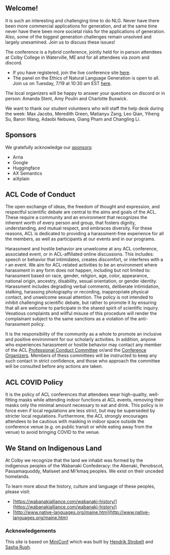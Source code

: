 ## Welcome!

It is such an interesting and challenging time to do NLG. Never have there been more commercial applications for generation, and at the same time never have there been more societal risks for the applications of generation. Also, some of the biggest generation challenges remain unsolved and largely unexamined. Join us to discuss these issues! 

The conference is a *hybrid* conference, jointly held for in person attendees at Colby College in Waterville, ME and for all attendees via zoom and discord. 

* If you have registered, join the live conference site [here](https://virtual-inlg2022.net).
* The panel on the Ethics of Natural Language Generation is open to all. Join us on Tuesday, 7/19 at 10:30 am EST [here](https://colby.zoom.us/j/93438451939).

The local organizers will be happy to answer your questions on discord or in person: Amanda Stent, Amy Poulin and Charlotte Buswick.

We want to thank our student volunteers who will staff the help desk during the week: Max Jacobs, Meredith Green, Matianyu Zang, Leo Qian, Yiheng Su, Baron Wang, Adaobi Nebuwa, Giang Pham and Changling Li.

## Sponsors

We gratefully acknowledge our [sponsors](sponsors.html):

* Arria
* Google
* Huggingface
* AX Semantics
* aiXplain

## ACL Code of Conduct
The open exchange of ideas, the freedom of thought and expression, and respectful scientific debate are central to the aims and goals of the ACL. These require a community and an environment that recognizes the inherent worth of every person and group, that fosters dignity, understanding, and mutual respect, and embraces diversity. For these reasons, ACL is dedicated to providing a harassment-free experience for all the members, as well as participants at our events and in our programs.

Harassment and hostile behavior are unwelcome at any ACL conference, associated event, or in ACL-affiliated online discussions. This includes: speech or behavior that intimidates, creates discomfort, or interferes with a r an event. We aim for ACL-related activities to be an environment where harassment in any form does not happen, including but not limited to: harassment based on race, gender, religion, age, color, appearance, national origin, ancestry, disability, sexual orientation, or gender identity. Harassment includes degrading verbal comments, deliberate intimidation, stalking, harassing photography or recording, inappropriate physical contact, and unwelcome sexual attention. The policy is not intended to inhibit challenging scientific debate, but rather to promote it by ensuring that all are welcome to participate in the shared spirit of scientific inquiry. Vexatious complaints and willful misuse of this procedure will render the complainant subject to the same sanctions as a violation of the anti-harassment policy.

It is the responsibility of the community as a whole to promote an inclusive and positive environment for our scholarly activities. In addition, anyone who experiences harassment or hostile behavior may contact any member of the ACL [Professional Conduct Committee](https://www.aclweb.org/adminwiki/index.php?title=Professional_Conduct_Committee) or/and the [Conference Organizers](organizers.html). Members of thess committees will be instructed to keep any such contact in strict confidence, and those who approach the committee will be consulted before any actions are taken.

## ACL COVID Policy

It is the policy of ACL conferences that attendees wear high-quality, well-fitting masks while attending indoor functions at ACL events, removing their masks only the minimal amount necessary to eat and drink. This policy is in force even if local regulations are less strict, but may be superseded by stricter local regulations. Furthermore, the ACL strongly encourages attendees to be cautious with masking in indoor space outside the conference venue (e.g. on public transit or while eating away from the venue) to avoid bringing COVID to the venue. 

## We Stand on Indigenous Land

At Colby we recognize that the land we inhabit was formed by the indigenous peoples of the Wabanaki Confederacy: the Abenaki, Penobscot, Passamaquoddy, Maliseet and Mi'kmaq peoples. We exist on their unceded homelands.

To learn more about the history, culture and language of these peoples, please visit:

* [https://wabanakialliance.com/wabanaki-history/](https://wabanakialliance.com/wabanaki-history/)
* [http://www.native-languages.org/maine.htm](http://www.native-languages.org/maine.htm)

### Acknowledgements

This site is based on [MiniConf](https://github.com/Mini-Conf/Mini-Conf) which was built by [Hendrik Strobelt](http://twitter.com/hen_str) and [Sasha Rush](http://twitter.com/srush_nlp).

